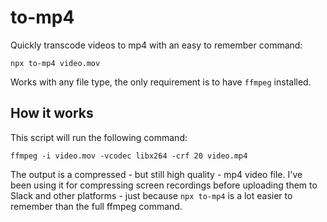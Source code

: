 # to-mp4

Quickly transcode videos to mp4 with an easy to remember command:
```
npx to-mp4 video.mov
```

Works with any file type, the only requirement is to have `ffmpeg` installed.

## How it works

This script will run the following command:

```
ffmpeg -i video.mov -vcodec libx264 -crf 20 video.mp4
```

The output is a compressed - but still high quality - mp4 video file. I've been using it for compressing screen recordings before uploading them to Slack and other platforms - just because `npx to-mp4` is a lot easier to remember than the full ffmpeg command.
